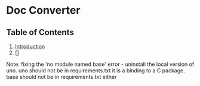 # Doc Converter

## Table of Contents

1. [Introduction](#Intro)
1. []

Note: fixing the 'no module named base' error - uninstall the local version of uno.  uno should not be in requirements.txt it is a binding to a C package.  base should not be in requirements.txt either